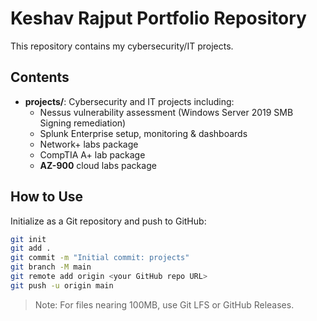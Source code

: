 # Keshav Rajput Portfolio Repository

This repository contains my cybersecurity/IT projects.

## Contents

- **projects/**: Cybersecurity and IT projects including:
  - Nessus vulnerability assessment (Windows Server 2019 SMB Signing remediation)
  - Splunk Enterprise setup, monitoring & dashboards
  - Network+ labs package
  - CompTIA A+ lab package
  - **AZ-900** cloud labs package

## How to Use
Initialize as a Git repository and push to GitHub:
```bash
git init
git add .
git commit -m "Initial commit: projects"
git branch -M main
git remote add origin <your GitHub repo URL>
git push -u origin main
```

> Note: For files nearing 100MB, use Git LFS or GitHub Releases.

